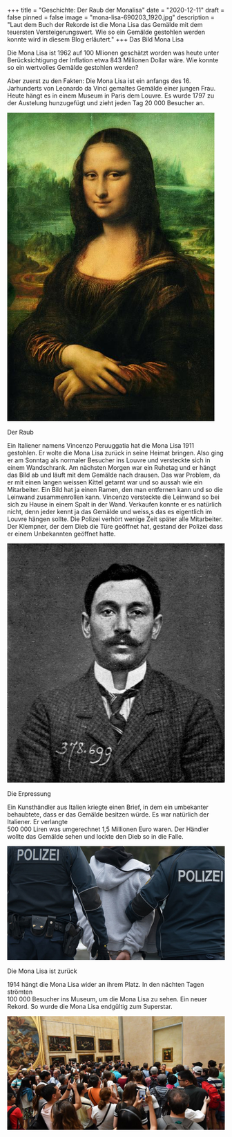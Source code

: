 +++
title = "Geschichte: Der Raub der Monalisa"
date = "2020-12-11"
draft = false
pinned = false
image = "mona-lisa-690203_1920.jpg"
description = "Laut dem Buch der Rekorde ist die Mona Lisa das Gemälde mit dem teuersten Versteigerungswert. Wie so ein Gemälde gestohlen werden konnte wird  in diesem Blog erläutert."
+++
Das Bild Mona Lisa

Die Mona Lisa ist 1962 auf 100 MIionen geschätzt worden was heute unter Berücksichtigung der Inflation etwa 843 Millionen Dollar wäre. Wie konnte so ein wertvolles Gemälde gestohlen werden?

Aber zuerst zu den Fakten: Die Mona Lisa ist ein anfangs des 16. Jarhunderts von Leonardo da Vinci gemaltes Gemälde einer jungen Frau. Heute hängt es in einem Museum in Paris dem Louvre. Es wurde 1797 zu der Austelung hunzugefügt und zieht jeden Tag 20 000 Besucher an. 

![](mona-lisa-p-1024727412.jpg)

Der Raub 

Ein Italiener namens Vincenzo Peruuggatia hat die Mona Lisa 1911 gestohlen. Er wolte die Mona Lisa zurück in seine Heimat bringen. Also ging er am Sonntag als normaler Besucher ins Louvre und versteckte sich in einem Wandschrank. Am nächsten Morgen war ein Ruhetag und er hängt das Bild ab und läuft mit dem Gemälde nach drausen. Das war Problem, da er mit einen langen weissen Kittel getarnt war und so aussah wie ein Mitarbeiter. Ein Bild hat ja einen Ramen, den man entfernen kann und so die Leinwand zusammenrollen kann. Vincenzo versteckte die Leinwand so bei sich zu Hause in einem Spalt in der Wand. Verkaufen konnte er es natürlich nicht, denn jeder kennt ja das Gemälde und weiss,s das es eigentlich im Louvre hängen sollte. Die Polizei verhört wenige Zeit später alle Mitarbeiter. Der Klempner, der dem Dieb die Türe geöffnet hat,  gestand der Polizei dass er einem Unbekannten geöffnet hatte.

![](vincenzo_peruggia.jpg)

Die Erpressung

Ein Kunsthändler aus Italien kriegte einen Brief, in dem ein umbekanter behaubtete, dass er das Gemälde besitzen würde. Es war natürlich der Italiener. Er verlangte \
500 000 Liren was umgerechnet 1,5 Millionen Euro waren. Der Händler wollte das Gemälde sehen und lockte den Dieb so in die Falle.

![](597205.jpg)

Die Mona Lisa ist zurück

1914 hängt die Mona Lisa wider an ihrem Platz. In den nächten Tagen strömten \
100 000 Besucher ins Museum,  um die Mona Lisa zu sehen. Ein neuer Rekord. So wurde die Mona Lisa endgültig zum Superstar.

![](mona-lisa.jpg)